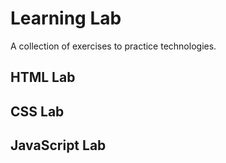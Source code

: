 # Learning Lab

A collection of exercises to practice technologies.

## HTML Lab

## CSS Lab

## JavaScript Lab

